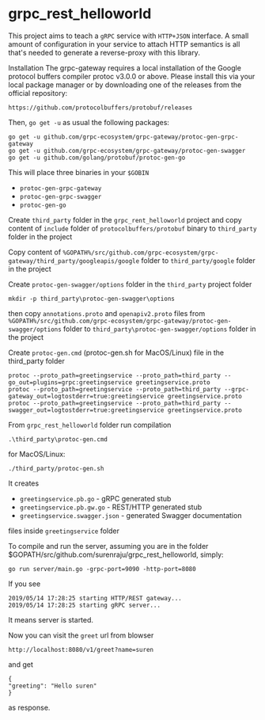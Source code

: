 # grpc_rest_helloworld

This project aims to teach a ```gRPC``` service with ```HTTP+JSON``` interface. A small amount of configuration in your service to attach HTTP semantics is all that's needed to generate a reverse-proxy with this library.

Installation
The grpc-gateway requires a local installation of the Google protocol buffers compiler protoc v3.0.0 or above. Please install this via your local package manager or by downloading one of the releases from the official repository:

```https://github.com/protocolbuffers/protobuf/releases```

Then, ```go get -u``` as usual the following packages:
```
go get -u github.com/grpc-ecosystem/grpc-gateway/protoc-gen-grpc-gateway
go get -u github.com/grpc-ecosystem/grpc-gateway/protoc-gen-swagger
go get -u github.com/golang/protobuf/protoc-gen-go
```
This will place three binaries in your ```$GOBIN```

- ```protoc-gen-grpc-gateway```
- ```protoc-gen-grpc-swagger```
- ```protoc-gen-go```

Create ```third_party``` folder in the ```grpc_rent_helloworld``` project and copy content of ```include``` folder of ```protocolbuffers/protobuf``` binary to ```third_party``` folder in the project

Copy content of ```%GOPATH%/src/github.com/grpc-ecosystem/grpc-gateway/third_party/googleapis/google``` folder to ```third_party/google``` folder in the project

Create ```protoc-gen-swagger/options``` folder in the ```third_party``` project folder 

```
mkdir -p third_party\protoc-gen-swagger\options
```

then copy ```annotations.proto``` and ```openapiv2.proto``` files from ```%GOPATH%/src/github.com/grpc-ecosystem/grpc-gateway/protoc-gen-swagger/options``` folder to ```third_party\protoc-gen-swagger/options``` folder in the project


Create ```protoc-gen.cmd``` (protoc-gen.sh for MacOS/Linux) file in the third_party folder
```
protoc --proto_path=greetingservice --proto_path=third_party --go_out=plugins=grpc:greetingservice greetingservice.proto
protoc --proto_path=greetingservice --proto_path=third_party --grpc-gateway_out=logtostderr=true:greetingservice greetingservice.proto
protoc --proto_path=greetingservice --proto_path=third_party --swagger_out=logtostderr=true:greetingservice greetingservice.proto
```

From ```grpc_rest_helloworld``` folder run compilation
```
.\third_party\protoc-gen.cmd
```

for MacOS/Linux:
```
./third_party/protoc-gen.sh
```
It creates 

- ```greetingservice.pb.go``` - gRPC generated stub
- ```greetingservice.pb.gw.go``` - REST/HTTP generated stub
- ```greetingservice.swagger.json``` - generated Swagger documentation 

files inside ```greetingservice``` folder


To compile and run the server, assuming you are in the folder $GOPATH/src/github.com/surenraju/grpc_rest_helloworld, simply:
```
go run server/main.go -grpc-port=9090 -http-port=8080
```

If you see
```
2019/05/14 17:28:25 starting HTTP/REST gateway...
2019/05/14 17:28:25 starting gRPC server...
```

It means server is started. 

Now you can visit the ```greet``` url from blowser

```
http://localhost:8080/v1/greet?name=suren
```
and get
```
{
"greeting": "Hello suren"
}
```
as response.
